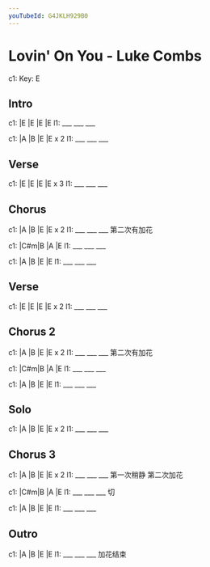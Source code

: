 ```yaml
---
youTubeId: G4JKLH929B0
---
```


# Lovin' On You - Luke Combs

c1: Key: E

## Intro

c1: |E  |E  |E  |E
l1:  ___ ___ ___

c1: |A  |B  |E  |E x 2
l1:  ___ ___ ___

## Verse

c1: |E  |E  |E  |E x 3
l1:  ___ ___ ___

## Chorus

c1: |A  |B  |E  |E x 2
l1:  ___ ___ ___      第二次有加花

c1: |C#m|B  |A  |E
l1:  ___ ___ ___

c1: |A  |B  |E  |E
l1:  ___ ___ ___

## Verse

c1: |E  |E  |E  |E x 2
l1:  ___ ___ ___

## Chorus 2

c1: |A  |B  |E  |E x 2
l1:  ___ ___ ___      第二次有加花

c1: |C#m|B  |A  |E
l1:  ___ ___ ___

c1: |A  |B  |E  |E
l1:  ___ ___ ___

## Solo

c1: |A  |B  |E  |E x 2
l1:  ___ ___ ___

## Chorus 3

c1: |A  |B  |E  |E x 2
l1:  ___ ___ ___      第一次稍静 第二次加花

c1: |C#m|B  |A  |E
l1:  ___ ___ ___ 切

c1: |A  |B  |E  |E
l1:  ___ ___ ___

## Outro

c1: |A  |B  |E  |E
l1:  ___ ___ ___  加花结束
